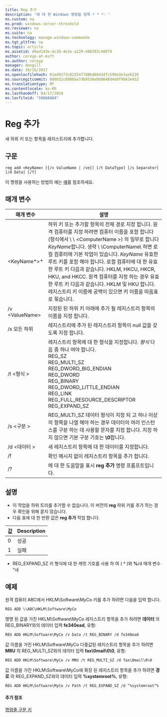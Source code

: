 ```yaml
---
title: Reg 추가
description: '에 대 한 Windows 명령을 항목 * * *- '
ms.custom: na
ms.prod: windows-server-threshold
ms.reviewer: na
ms.suite: na
ms.technology: manage-windows-commands
ms.tgt_pltfrm: na
ms.topic: article
ms.assetid: d9ad143e-dc10-4e2e-a229-408393c40079
author: coreyp-at-msft
ms.author: coreyp
manager: dongill
ms.date: 10/16/2017
ms.openlocfilehash: 61ed9273c0225477d8bd6043dfc599e3e3ae6228
ms.sourcegitcommit: 0d0b32c8986ba7db9536e0b8648d4ddf9b03e452
ms.translationtype: MT
ms.contentlocale: ko-KR
ms.lasthandoff: 04/17/2019
ms.locfileid: "59868884"
---
```

# <a name="reg-add"></a>Reg 추가


새 하위 키 또는 항목을 레지스트리에 추가합니다.

## <a name="syntax"></a>구문

```
reg add <KeyName> [{/v ValueName | /ve}] [/t DataType] [/s Separator] [/d Data] [/f]
```
이 명령을 사용하는 방법의 예는 [예](#BKMK_examples)를 참조하세요.

## <a name="parameters"></a>매개 변수

|매개 변수|설명|
|---------|-----------|
|\<KeyName*>*|하위 키 또는 추가할 항목의 전체 경로 지정 합니다. 원격 컴퓨터를 지정 하려면 컴퓨터 이름을 포함 합니다 (형식에서 \\ \\ \<ComputerName >\) 의 일부로 합니다 *KeyName*합니다. 생략 \\ \\ComputerName\ 하면 로컬 컴퓨터에 기본 작업이 있습니다. *KeyName* 유효한 루트 키를 포함 해야 합니다. 로컬 컴퓨터에 대 한 유효한 루트 키 다음과 같습니다. HKLM, HKCU, HKCR, HKU, and HKCC. 원격 컴퓨터를 지정 하는 경우 유효한 루트 키 다음과 같습니다. HKLM 및 HKU 합니다. 레지스트리 키 이름에 공백이 있으면 키 이름을 따옴표로 묶습니다.|
|/v \<ValueName>|지정된 된 하위 키 아래에 추가 될 레지스트리 항목의 이름을 지정 합니다.|
|/s 모든 하위|레지스트리에 추가 된 레지스트리 항목이 null 값을 갖도록 지정 합니다.|
|/t \<형식 >|레지스트리 항목에 대 한 형식을 지정합니다. *형식* 다음 중 하나 여야 합니다.</br>REG_SZ</br>REG_MULTI_SZ</br>REG_DWORD_BIG_ENDIAN</br>REG_DWORD</br>REG_BINARY</br>REG_DWORD_LITTLE_ENDIAN</br>REG_LINK</br>REG_FULL_RESOURCE_DESCRIPTOR</br>REG_EXPAND_SZ|
|/s \<구분 >|REG_MULTI_SZ 데이터 형식이 지정 되 고 하나 이상의 항목을 나열 해야 하는 경우 데이터의 여러 인스턴스를 구분 하는 데 사용할 문자를 지정 합니다. 지정 하지 않으면 기본 구분 기호는 **\0**합니다.|
|/d \<데이터 >|새 레지스트리 항목에 대 한 데이터를 지정합니다.|
|/f|확인 메시지 없이 레지스트리 항목을 추가 합니다.|
|/?|에 대 한 도움말을 표시 **reg 추가** 명령 프롬프트입니다.|

## <a name="remarks"></a>설명

-   이 작업을 하위 트리를 추가할 수 없습니다. 이 버전의 **reg** 하위 키를 추가 하는 경우 확인을 위해 묻지 않습니다.
-   다음 표에 대 한 반환 값은 **reg 추가** 작업 합니다.

|값|Description|
|-----|-----------|
|0|성공|
|1|실패|
-   REG_EXPAND_SZ 키 형식에 대 한 캐럿 기호를 사용 하 여 ( **^** )와 **%**/d 매개 변수 "내

## <a name="BKMK_examples"></a>예제

원격 컴퓨터 ABC에서 HKLM\Software\MyCo 키를 추가 하려면 다음을 입력 합니다.
```
REG ADD \\ABC\HKLM\Software\MyCo
```
명명 된 값을 가진 HKLM\Software\MyCo 레지스트리 항목을 추가 하려면 **데이터** 의 REG_BINARY와의 데이터 입력 **fe340ead**, 유형:
```
REG ADD HKLM\Software\MyCo /v Data /t REG_BINARY /d fe340ead
```
값 이름을 가진 HKLM\Software\MyCo 다중값된 레지스트리 항목을 추가 하려면 **MRU** 의 REG_MULTI_SZ와의 데이터 입력 **fax\0mail\0\0**, 유형:
```
REG ADD HKLM\Software\MyCo /v MRU /t REG_MULTI_SZ /d fax\0mail\0\0
```
값 이름을 가진 HKLM\Software\MyCo에 확장 된 레지스트리 항목을 추가 하려면 **경로** 의 REG_EXPAND_SZ와의 데이터 입력 **%systemroot%**, 유형:
```
REG ADD HKLM\Software\MyCo /v Path /t REG_EXPAND_SZ /d ^%systemroot^%
```

#### <a name="additional-references"></a>추가 참조

[명령줄 구문 키](command-line-syntax-key.md)
